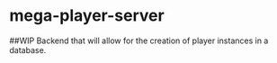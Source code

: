 # mega-player-server
##WIP
Backend that will allow for the creation of player instances in a database. 

